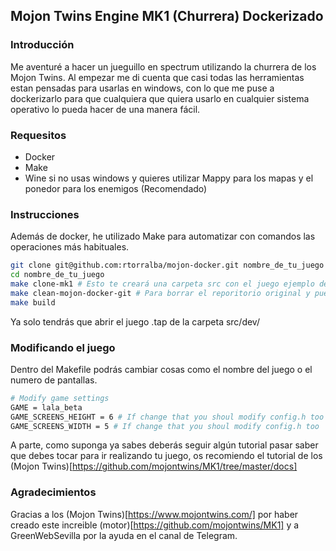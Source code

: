 ## Mojon Twins Engine MK1 (Churrera) Dockerizado

### Introducción

Me aventuré a hacer un jueguillo en spectrum utilizando la churrera de los Mojon Twins. Al empezar me di cuenta que casi todas las herramientas estan pensadas para usarlas en windows, con lo que me puse a dockerizarlo para que cualquiera que quiera usarlo en cualquier sistema operativo lo pueda hacer de una manera fácil.

### Requesitos

* Docker
* Make
* Wine si no usas windows y quieres utilizar Mappy para los mapas y el ponedor para los enemigos (Recomendado)

### Instrucciones

Además de docker, he utilizado Make para automatizar con comandos las operaciones más habituales.

``` bash
git clone git@github.com:rtorralba/mojon-docker.git nombre_de_tu_juego
cd nombre_de_tu_juego
make clone-mk1 # Esto te creará una carpeta src con el juego ejemplo del repositorio de MK1
make clean-mojon-docker-git # Para borrar el reporitorio original y puedas setear el tuyo propio del proyecto
make build
```
Ya solo tendrás que abrir el juego .tap de la carpeta src/dev/

### Modificando el juego
Dentro del Makefile podrás cambiar cosas como el nombre del juego o el numero de pantallas.

``` bash
# Modify game settings
GAME = lala_beta
GAME_SCREENS_HEIGHT = 6 # If change that you shoul modify config.h too
GAME_SCREENS_WIDTH = 5 # If change that you shoul modify config.h too
```

A parte, como suponga ya sabes deberás seguir algún tutorial pasar saber que debes tocar para ir realizando tu juego, os recomiendo el tutorial de los (Mojon Twins)[https://github.com/mojontwins/MK1/tree/master/docs]

### Agradecimientos

Gracias a los (Mojon Twins)[https://www.mojontwins.com/] por haber creado este increible (motor)[https://github.com/mojontwins/MK1] y a GreenWebSevilla por la ayuda en el canal de Telegram.